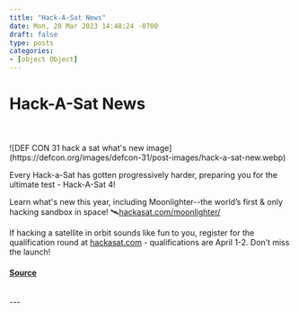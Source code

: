 ```yaml
---
title: "Hack-A-Sat News"
date: Mon, 20 Mar 2023 14:48:24 -0700
draft: false
type: posts
categories: 
- [object Object]
---
```

# Hack-A-Sat News

<br/>

<br/>
![DEF CON 31 hack a sat what's new image](https://defcon.org/images/defcon-31/post-images/hack-a-sat-new.webp)  

Every Hack-a-Sat has gotten progressively harder, preparing you for the ultimate test - Hack-A-Sat 4!  
  
Learn what's new this year, including Moonlighter--the world’s first & only hacking sandbox in space! 🛰️[hackasat.com/moonlighter/](https://hackasat.com/moonlighter/)  
  
If hacking a satellite in orbit sounds like fun to you, register for the qualification round at [hackasat.com](https://hackasat.com) - qualifications are April 1-2. Don’t miss the launch!

#### [Source](https://hackasat.com)

<br/>
---
